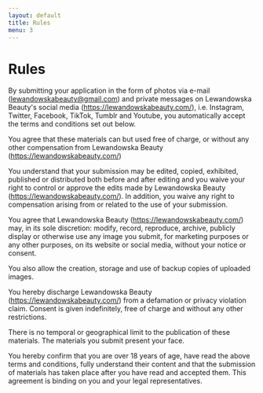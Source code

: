 ```yaml
---
layout: default
title: Rules
menu: 3
---
```


# Rules
	 	 	 	 	
By submitting your application in the form of photos via e-mail (lewandowskabeauty@gmail.com) and private messages on Lewandowska Beauty's social media (https://lewandowskabeauty.com/), i.e. Instagram, Twitter, Facebook, TikTok, Tumblr and Youtube, you automatically accept the terms and conditions set out below.

You agree that these materials can but used free of charge, or without any other compensation from Lewandowska Beauty (https://lewandowskabeauty.com/)

You understand that your submission may be edited, copied, exhibited, published or distributed both before and after editing and you waive your right to control or approve the edits made by Lewandowska Beauty (https://lewandowskabeauty.com/). In addition, you waive any right to compensation arising from or related to the use of your submission.

You agree that Lewandowska Beauty (https://lewandowskabeauty.com/) may, in its sole discretion: modify, record, reproduce, archive, publicly display or otherwise use any image you submit, for marketing purposes or any other purposes, on its website or social media, without your notice or consent.

You also allow the creation, storage and use of backup copies of uploaded images.

You hereby discharge Lewandowska Beauty (https://lewandowskabeauty.com/) from a defamation or privacy violation claim. Consent is given indefinitely, free of charge and without any other restrictions.

There is no temporal or geographical limit to the publication of these materials.
The materials you submit present your face.

You hereby confirm that you are over 18 years of age, have read the above terms and conditions, fully understand their content and that the submission of materials has taken place after you have read and accepted them. This agreement is binding on you and your legal representatives.


